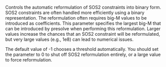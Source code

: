 Controls the automatic reformulation of SOS2 constraints into binary form. SOS2 constraints are often handled more
efficiently using a binary representation. The reformulation often requires big-M values to be introduced as
coefficients. This parameter specifies the largest big-M that can be introduced by presolve when performing this
reformulation. Larger values increase the chances that an SOS2 constraint will be reformulated, but very large values
(e.g., 1e8) can lead to numerical issues.

The default value of -1 chooses a threshold automatically. You should set the parameter to 0 to shut off SOS2
reformulation entirely, or a large value to force reformulation.